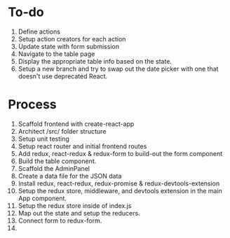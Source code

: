 # To-do
1. Define actions
2. Setup action creators for each action
1. Update state with form submission
2. Navigate to the table page
3. Display the appropriate table info based on the state.
99. Setup a new branch and try to swap out the date picker with one that
doesn't use deprecated React.

# Process
1. Scaffold frontend with create-react-app
2. Architect /src/ folder structure
3. Setup unit testing
4. Setup react router and initial frontend routes
5. Add redux, react-redux & redux-form to build-out the form component
6. Build the table component.
7. Scaffold the AdminPanel
8. Create a data file for the JSON data
9. Install redux, react-redux, redux-promise & redux-devtools-extension
10. Setup the redux store, middleware, and devtools extension in the main App component.
11. Setup the redux store inside of index.js
12. Map out the state and setup the reducers.
13. Connect form to redux-form.
14.
